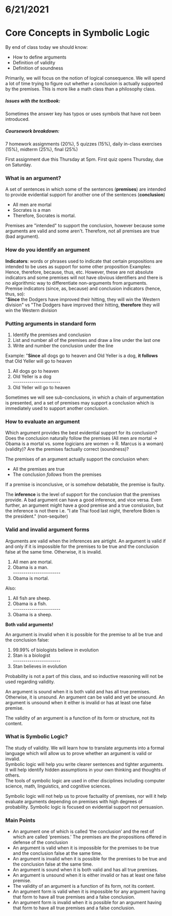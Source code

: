 # 6/21/2021
# Core Concepts in Symbolic Logic

By end of class today we should know:
- How to define arguments
- Definition of validity
- Definition of soundness

Primarily, we will focus on the notion of logical consequence. We will spend a lot of time trying to figure out whether a conclusion is actually supported by the premises. This is more like a math class than a philosophy class.

##### Issues with the textbook:
Sometimes the answer key has typos or uses symbols that have not been introduced.

##### Coursework breakdown:
7 homework assignments (20%), 5 quizzes (15%), daily in-class exercises (15%), midterm (25%), final (25%)

First assignment due this Thursday at 5pm. First quiz opens Thursday, due on Saturday.

### What is an argument?
A set of sentences in which some of the sentences (**premises**) are intended to provide evidential support for another one of the sentences (**conclusion**)  
- All men are mortal
- Socrates is a man 
- Therefore, Socrates is mortal.

Premises are "intended" to support the conclusion, however because some arguments are valid and some aren't. Therefore, not all premises are true (bad argument).

### How do you identify an argument
**Indicators**: words or phrases used to indicate that certain propositions are intended to be uses as support for some other proposition Examples: Hence, therefore, because, thus, etc. However, these are not absolute indicators and some premises will not have obvious identifiers and there is no algorithmic way to differentiate non-arguments from arguments.  
Premise indicators (since, as, because) and conclusion indicators (hence, thus, so):  
"**Since** the Dodgers have improved their hitting, they will win the Western division" vs "The Dodgers have improved their hitting, **therefore** they will win the Western division

### Putting arguments in standard form
1. Identify the premises and conclusion
2. List and number all of the premises and draw a line under the last one
3. Write and number the conclusion under the line

Example: "**Since** all dogs go to heaven and Old Yeller is a dog, **it follows** that Old Yeller will go to heaven
1. All dogs go to heaven
2. Old Yeller is a dog  
_-_----------------------
3. Old Yeller will go to heaven

Sometimes we will see sub-conclusions, in which a chain of argumentation is presented, and a set of premises may support a conclusion which is immediately used to support another conclusion.

### How to evaluate an argument
Which argument provides the best evidential support for its conclusion? Does the conclusion naturally follow the premises (All men are mortal -> Obama is a mortal vs. some logicians are women -> R. Marcus is a woman) (validity)? Are the premises factually correct (soundness)?

The premises of an argument actually support the conclusion when:
- All the premises are true
- The conclusion *follows* from the premises

If a premise is inconclusive, or is somehow debatable, the premise is faulty.

The **inference** is the level of support for the conclusion that the premises provide. A bad argument can have a good inference, and vice versa. Even further, an argument might have a good premise and a true conslusion, but the inference is not there i.e. "I ate Thai food last night, therefore Biden is the president." (non-sequiter)

### Valid and invalid argument forms
Arguments are valid when the inferences are airtight. An argument is valid if and only if it is impossible for the premises to be true and the conclusion false at the same time. Otherwise, it is invalid.

1. All men are mortal.
2. Obama is a man.  
_-_----------------------
3. Obama is mortal.  

Also:  
1. All fish are sheep.
2. Obama is a fish.  
_-_----------------------
3. Obama is a sheep.

**Both valid arguments!**

An argument is invalid when it is possible for the premise to all be true and the conclusion false:
1. 99.99% of biologists believe in evolution
2. Stan is a biologist  
_-_----------------------
3. Stan believes in evolution

Probability is not a part of this class, and so inductive reasoning will not be used regarding validity.

An argument is sound when it is both valid and has all true premises. Otherwise, it is unsound. An argument can be valid and yet be unsound. An argument is unsound when it either is invalid or has at least one false premise.

The validity of an argument is a function of its form or structure, not its content.

### What is Symbolic Logic?
The study of validity. We will learn how to translate arguments into a formal language which will allow us to prove whether an argument is valid or invalid.  
Symbolic logic will help you write clearer sentences and tighter arguments.  
It will help identify hidden assumptions in your own thinking and thoughts of others.  
The tools of symbolic logic are used in other disciplines including computer science, math, linguistics, and cognitive sciences.

Symbolic logic will not help us to prove factuality of premises, nor will it help evaluate arguments depending on premises with high degrees of probability. Symbolic logic is focused on evidential support not persuasion.

### Main Points
- An argument one of which is called ‘the conclusion’ and the rest of which are called ‘premises.’ The premises are the propositions offered in defense of the conclusion
- An argument is valid when it is impossible for the premises to be true and the conclusion false at the same time.
- An argument is invalid when it is possible for the premises to be true and the conclusion false at the same time.
- An argument is sound when it is both valid and has all true premises.
- An argument is unsound when it is either invalid or has at least one false premise.
- The validity of an argument is a function of its form, not its content.
- An argument form is valid when it is impossible for any argument having that form to have all true premises and a false conclusion.
- An argument form is invalid when it is possible for an argument having that form to have all true premises and a false conclusion.